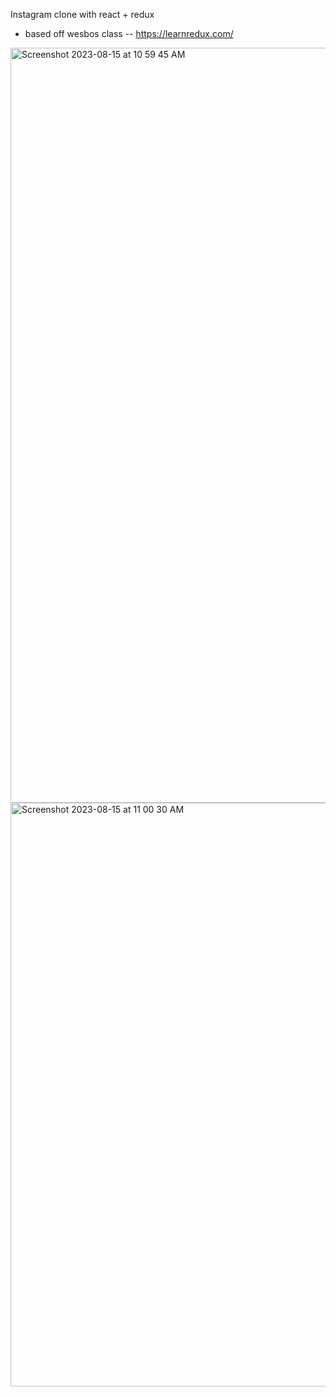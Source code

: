 Instagram clone with react + redux
- based off wesbos class -- https://learnredux.com/

<img width="1208" alt="Screenshot 2023-08-15 at 10 59 45 AM" src="https://github.com/rcbran/reduxstagram/assets/10733387/76fba14e-e8ef-45b4-b506-df30716f952a">

<img width="934" alt="Screenshot 2023-08-15 at 11 00 30 AM" src="https://github.com/rcbran/reduxstagram/assets/10733387/8134ea75-53ef-4a31-8af2-7288b1b16e43">
